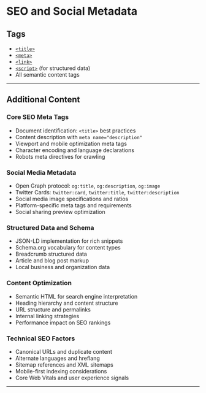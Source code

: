 # SEO and Social Metadata

## Tags

+ [`<title>`](#)
+ [`<meta>`](#)
+ [`<link>`](#)
+ [`<script>`](#) (for structured data)
+ All semantic content tags

---

## Additional Content

### Core SEO Meta Tags

+ Document identification: `<title>` best practices
+ Content description with `meta name="description"`
+ Viewport and mobile optimization meta tags
+ Character encoding and language declarations
+ Robots meta directives for crawling

### Social Media Metadata

+ Open Graph protocol: `og:title`, `og:description`, `og:image`
+ Twitter Cards: `twitter:card`, `twitter:title`, `twitter:description`
+ Social media image specifications and ratios
+ Platform-specific meta tags and requirements
+ Social sharing preview optimization

### Structured Data and Schema

+ JSON-LD implementation for rich snippets
+ Schema.org vocabulary for content types
+ Breadcrumb structured data
+ Article and blog post markup
+ Local business and organization data

### Content Optimization

+ Semantic HTML for search engine interpretation
+ Heading hierarchy and content structure
+ URL structure and permalinks
+ Internal linking strategies
+ Performance impact on SEO rankings

### Technical SEO Factors

+ Canonical URLs and duplicate content
+ Alternate languages and hreflang
+ Sitemap references and XML sitemaps
+ Mobile-first indexing considerations
+ Core Web Vitals and user experience signals

---
